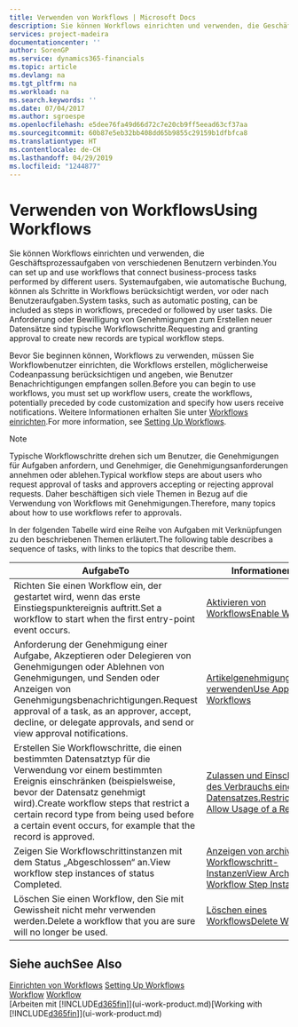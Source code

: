 ```yaml
---
title: Verwenden von Workflows | Microsoft Docs
description: Sie können Workflows einrichten und verwenden, die Geschäftsprozessaufgaben von verschiedenen Benutzern verbinden. Systemaufgaben, wie automatische Buchung, können als Schritte in Workflows berücksichtigt werden, vor oder nach Benutzeraufgaben. Die Anforderung oder Bewilligung von Genehmigungen zum Erstellen neuer Datensätze sind typische Workflowschritte.
services: project-madeira
documentationcenter: ''
author: SorenGP
ms.service: dynamics365-financials
ms.topic: article
ms.devlang: na
ms.tgt_pltfrm: na
ms.workload: na
ms.search.keywords: ''
ms.date: 07/04/2017
ms.author: sgroespe
ms.openlocfilehash: e5dee76fa49d66d72c7e20cb9ff5eead63cf37aa
ms.sourcegitcommit: 60b87e5eb32bb408dd65b9855c29159b1dfbfca8
ms.translationtype: HT
ms.contentlocale: de-CH
ms.lasthandoff: 04/29/2019
ms.locfileid: "1244877"
---
```

# <a name="using-workflows"></a><span data-ttu-id="3c3e5-105">Verwenden von Workflows</span><span class="sxs-lookup"><span data-stu-id="3c3e5-105">Using Workflows</span></span>
<span data-ttu-id="3c3e5-106">Sie können Workflows einrichten und verwenden, die Geschäftsprozessaufgaben von verschiedenen Benutzern verbinden.</span><span class="sxs-lookup"><span data-stu-id="3c3e5-106">You can set up and use workflows that connect business-process tasks performed by different users.</span></span> <span data-ttu-id="3c3e5-107">Systemaufgaben, wie automatische Buchung, können als Schritte in Workflows berücksichtigt werden, vor oder nach Benutzeraufgaben.</span><span class="sxs-lookup"><span data-stu-id="3c3e5-107">System tasks, such as automatic posting, can be included as steps in workflows, preceded or followed by user tasks.</span></span> <span data-ttu-id="3c3e5-108">Die Anforderung oder Bewilligung von Genehmigungen zum Erstellen neuer Datensätze sind typische Workflowschritte.</span><span class="sxs-lookup"><span data-stu-id="3c3e5-108">Requesting and granting approval to create new records are typical workflow steps.</span></span>  

 <span data-ttu-id="3c3e5-109">Bevor Sie beginnen können, Workflows zu verwenden, müssen Sie Workflowbenutzer einrichten, die Workflows erstellen, möglicherweise Codeanpassung berücksichtigen und angeben, wie Benutzer Benachrichtigungen empfangen sollen.</span><span class="sxs-lookup"><span data-stu-id="3c3e5-109">Before you can begin to use workflows, you must set up workflow users, create the workflows, potentially preceded by code customization and specify how users receive notifications.</span></span> <span data-ttu-id="3c3e5-110">Weitere Informationen erhalten Sie unter [Workflows einrichten](across-set-up-workflows.md).</span><span class="sxs-lookup"><span data-stu-id="3c3e5-110">For more information, see [Setting Up Workflows](across-set-up-workflows.md).</span></span>  

> [!NOTE]  
>  <span data-ttu-id="3c3e5-111">Typische Workflowschritte drehen sich um Benutzer, die Genehmigungen für Aufgaben anfordern, und Genehmiger, die Genehmigungsanforderungen annehmen oder ablehen.</span><span class="sxs-lookup"><span data-stu-id="3c3e5-111">Typical workflow steps are about users who request approval of tasks and approvers accepting or rejecting approval requests.</span></span> <span data-ttu-id="3c3e5-112">Daher beschäftigen sich viele Themen in Bezug auf die Verwendung von Workflows mit Genehmigungen.</span><span class="sxs-lookup"><span data-stu-id="3c3e5-112">Therefore, many topics about how to use workflows refer to approvals.</span></span>  

 <span data-ttu-id="3c3e5-113">In der folgenden Tabelle wird eine Reihe von Aufgaben mit Verknüpfungen zu den beschriebenen Themen erläutert.</span><span class="sxs-lookup"><span data-stu-id="3c3e5-113">The following table describes a sequence of tasks, with links to the topics that describe them.</span></span>  

|<span data-ttu-id="3c3e5-114">**Aufgabe**</span><span class="sxs-lookup"><span data-stu-id="3c3e5-114">**To**</span></span>|<span data-ttu-id="3c3e5-115">**Informationen**</span><span class="sxs-lookup"><span data-stu-id="3c3e5-115">**See**</span></span>|  
|------------|-------------|  
|<span data-ttu-id="3c3e5-116">Richten Sie einen Workflow ein, der gestartet wird, wenn das erste Einstiegspunktereignis auftritt.</span><span class="sxs-lookup"><span data-stu-id="3c3e5-116">Set a workflow to start when the first entry-point event occurs.</span></span>|[<span data-ttu-id="3c3e5-117">Aktivieren von Workflows</span><span class="sxs-lookup"><span data-stu-id="3c3e5-117">Enable Workflows</span></span>](across-how-to-enable-workflows.md)|  
|<span data-ttu-id="3c3e5-118">Anforderung der Genehmigung einer Aufgabe, Akzeptieren oder Delegieren von Genehmigungen oder Ablehnen von Genehmigungen, und Senden oder Anzeigen von Genehmigungsbenachrichtigungen.</span><span class="sxs-lookup"><span data-stu-id="3c3e5-118">Request approval of a task, as an approver, accept, decline, or delegate approvals, and send or view approval notifications.</span></span>|[<span data-ttu-id="3c3e5-119">Artikelgenehmigungsworkflow verwenden</span><span class="sxs-lookup"><span data-stu-id="3c3e5-119">Use Approval Workflows</span></span>](across-how-use-approval-workflows.md)|  
|<span data-ttu-id="3c3e5-120">Erstellen Sie Workflowschritte, die einen bestimmten Datensatztyp für die Verwendung vor einem bestimmten Ereignis einschränken (beispielsweise, bevor der Datensatz genehmigt wird).</span><span class="sxs-lookup"><span data-stu-id="3c3e5-120">Create workflow steps that restrict a certain record type from being used before a certain event occurs, for example that the record is approved.</span></span>|[<span data-ttu-id="3c3e5-121"> Zulassen und Einschränken des Verbrauchs eines Datensatzes.</span><span class="sxs-lookup"><span data-stu-id="3c3e5-121">Restrict and Allow Usage of a Record</span></span>](across-how-to-restrict-and-allow-usage-of-a-record.md)|  
|<span data-ttu-id="3c3e5-122">Zeigen Sie Workflowschrittinstanzen mit dem Status „Abgeschlossen“ an.</span><span class="sxs-lookup"><span data-stu-id="3c3e5-122">View workflow step instances of status Completed.</span></span>|[<span data-ttu-id="3c3e5-123">Anzeigen von archivierten Workflowschritt-Instanzen</span><span class="sxs-lookup"><span data-stu-id="3c3e5-123">View Archived Workflow Step Instances</span></span>](across-how-to-view-archived-workflow-step-instances.md)|  
|<span data-ttu-id="3c3e5-124">Löschen Sie einen Workflow, den Sie mit Gewissheit nicht mehr verwenden werden.</span><span class="sxs-lookup"><span data-stu-id="3c3e5-124">Delete a workflow that you are sure will no longer be used.</span></span>|[<span data-ttu-id="3c3e5-125">Löschen eines Workflows</span><span class="sxs-lookup"><span data-stu-id="3c3e5-125">Delete Workflows</span></span>](across-how-to-delete-workflows.md)|  

## <a name="see-also"></a><span data-ttu-id="3c3e5-126">Siehe auch</span><span class="sxs-lookup"><span data-stu-id="3c3e5-126">See Also</span></span>  
<span data-ttu-id="3c3e5-127">[Einrichten von Workflows](across-set-up-workflows.md) </span><span class="sxs-lookup"><span data-stu-id="3c3e5-127">[Setting Up Workflows](across-set-up-workflows.md) </span></span>  
<span data-ttu-id="3c3e5-128">[Workflow](across-workflow.md) </span><span class="sxs-lookup"><span data-stu-id="3c3e5-128">[Workflow](across-workflow.md) </span></span>  
<span data-ttu-id="3c3e5-129">[Arbeiten mit [!INCLUDE[d365fin](includes/d365fin_md.md)]](ui-work-product.md)</span><span class="sxs-lookup"><span data-stu-id="3c3e5-129">[Working with [!INCLUDE[d365fin](includes/d365fin_md.md)]](ui-work-product.md)</span></span>
